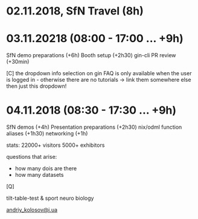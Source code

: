 # 02.11.2018, SfN Travel (8h)

# 03.11.20218 (08:00 - 17:00 ... +9h)

SfN demo preparations (+6h)
Booth setup (+2h30)
gin-cli PR review (+30min)

[C] the dropdown info selection on gin FAQ is only available when the user is logged in - 
otherwise there are no tutorials -> link them somewhere else then just this dropdown!

# 04.11.2018 (08:30 - 17:30 ... +9h)

SfN demos (+4h)
Presentation preparations (+2h30)
nix/odml function aliases (+1h30)
networking (+1h)

stats:
22000+ visitors
5000+ exhibitors

questions that arise:
- how many dois are there
- how many datasets


[Q]

tilt-table-test & sport neuro biology

andriy_kolosov@i.ua


